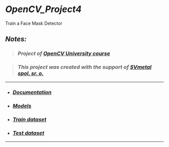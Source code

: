 # ***OpenCV_Project4***

Train a Face Mask Detector


## ***Notes:***

> ### *Project of [OpenCV University course](https://opencv.org/university/computer-vision-and-deep-learning-applications/)* 

> ### *This project was created with the support of [SVmetal spol. sr. o.](https://www.svmetal.cz/cs)*

--------------------------------------------------------

- ### ***[Documentation](https://github.com/RadimKozl/OpenCV_Project4/blob/main/notebooks/notebooks.md)***
- ### ***[Models](https://github.com/RadimKozl/OpenCV_Project4/blob/main/data/models/models.md)***
- ### ***[Train dataset](https://github.com/RadimKozl/OpenCV_Project4/blob/main/data/images/train_images/train_dataset.md)***
- ### ***[Test dataset](https://github.com/RadimKozl/OpenCV_Project4/blob/main/data/images/test_images/test_dataset.md)***

----------------------------------------------------